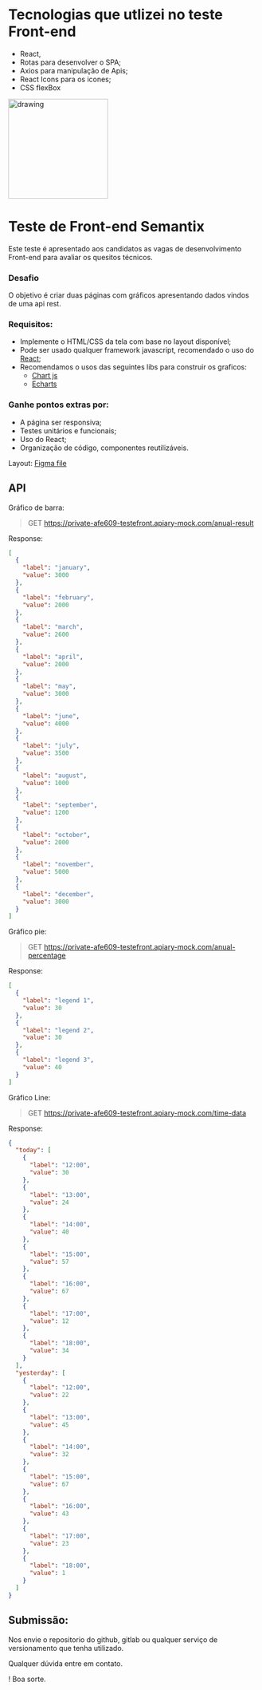 # Tecnologias que utlizei no teste Front-end

- React,
- Rotas para desenvolver o SPA;
- Axios para manipulação de Apis;
- React Icons para os icones;
- CSS flexBox

<img src="https://semantix.com.br/wp-content/uploads/2019/12/Semantix-horizontal.png" alt="drawing" width="200"/>

# Teste de Front-end Semantix

Este teste é apresentado aos candidatos as vagas de desenvolvimento Front-end para avaliar os quesitos técnicos.


### Desafio

O objetivo é criar duas páginas com gráficos apresentando dados vindos de uma api rest.

### Requisitos:

- Implemente o HTML/CSS da tela com base no layout disponível;
- Pode ser usado qualquer framework javascript, recomendado o uso do [React](https://reactjs.org/);
- Recomendamos o usos das seguintes libs para construir os graficos:
  - [Chart js](https://www.chartjs.org/samples/latest/)
  - [Echarts](https://echarts.apache.org/examples/en/index.html)

### Ganhe pontos extras por:
- A página ser responsiva;
- Testes unitários e funcionais;
- Uso do React;
- Organização de código, componentes reutilizáveis.

Layout: [Figma file](https://www.figma.com/file/YCCwmJvJDqO5dq4nMkoxQI/front-end-teste?node-id=0%3A1)

## API

Gráfico de barra:

> GET https://private-afe609-testefront.apiary-mock.com/anual-result

Response:

```json
[
  {
    "label": "january",
    "value": 3000
  },
  {
    "label": "february",
    "value": 2000
  },
  {
    "label": "march",
    "value": 2600
  },
  {
    "label": "april",
    "value": 2000
  },
  {
    "label": "may",
    "value": 3000
  },
  {
    "label": "june",
    "value": 4000
  },
  {
    "label": "july",
    "value": 3500
  },
  {
    "label": "august",
    "value": 1000
  },
  {
    "label": "september",
    "value": 1200
  },
  {
    "label": "october",
    "value": 2000
  },
  {
    "label": "november",
    "value": 5000
  },
  {
    "label": "december",
    "value": 3000
  }
]
```

Gráfico pie:

> GET https://private-afe609-testefront.apiary-mock.com/anual-percentage

Response:

```json
[
  {
    "label": "legend 1",
    "value": 30
  },
  {
    "label": "legend 2",
    "value": 30
  },
  {
    "label": "legend 3",
    "value": 40
  }
]
```

Gráfico Line:

> GET https://private-afe609-testefront.apiary-mock.com/time-data

Response:

```json
{
  "today": [
    {
      "label": "12:00",
      "value": 30
    },
    {
      "label": "13:00",
      "value": 24
    },
    {
      "label": "14:00",
      "value": 40
    },
    {
      "label": "15:00",
      "value": 57
    },
    {
      "label": "16:00",
      "value": 67
    },
    {
      "label": "17:00",
      "value": 12
    },
    {
      "label": "18:00",
      "value": 34
    }
  ],
  "yesterday": [
    {
      "label": "12:00",
      "value": 22
    },
    {
      "label": "13:00",
      "value": 45
    },
    {
      "label": "14:00",
      "value": 32
    },
    {
      "label": "15:00",
      "value": 67
    },
    {
      "label": "16:00",
      "value": 43
    },
    {
      "label": "17:00",
      "value": 23
    },
    {
      "label": "18:00",
      "value": 1
    }
  ]
}
```


## Submissão:

Nos envie o repositorio do github, gitlab ou qualquer serviço de versionamento que tenha utilizado.

Qualquer dúvida entre em contato.

! Boa sorte.

